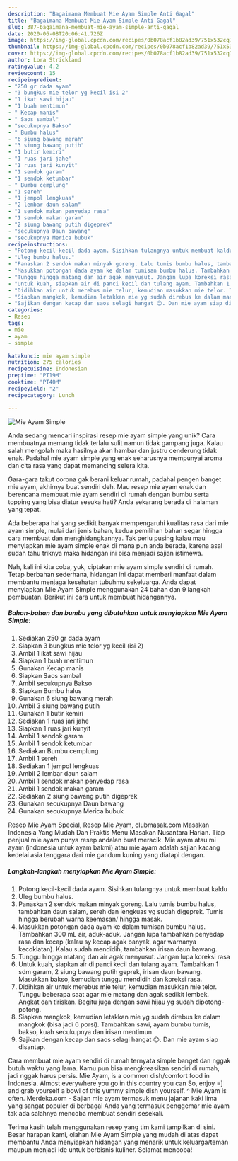```yaml
---
description: "Bagaimana Membuat Mie Ayam Simple Anti Gagal"
title: "Bagaimana Membuat Mie Ayam Simple Anti Gagal"
slug: 387-bagaimana-membuat-mie-ayam-simple-anti-gagal
date: 2020-06-08T20:06:41.726Z
image: https://img-global.cpcdn.com/recipes/0b078acf1b82ad39/751x532cq70/mie-ayam-simple-foto-resep-utama.jpg
thumbnail: https://img-global.cpcdn.com/recipes/0b078acf1b82ad39/751x532cq70/mie-ayam-simple-foto-resep-utama.jpg
cover: https://img-global.cpcdn.com/recipes/0b078acf1b82ad39/751x532cq70/mie-ayam-simple-foto-resep-utama.jpg
author: Lora Strickland
ratingvalue: 4.2
reviewcount: 15
recipeingredient:
- "250 gr dada ayam"
- "3 bungkus mie telor yg kecil isi 2"
- "1 ikat sawi hijau"
- "1 buah mentimun"
- " Kecap manis"
- " Saos sambal"
- "secukupnya Bakso"
- " Bumbu halus"
- "6 siung bawang merah"
- "3 siung bawang putih"
- "1 butir kemiri"
- "1 ruas jari jahe"
- "1 ruas jari kunyit"
- "1 sendok garam"
- "1 sendok ketumbar"
- " Bumbu cemplung"
- "1 sereh"
- "1 jempol lengkuas"
- "2 lembar daun salam"
- "1 sendok makan penyedap rasa"
- "1 sendok makan garam"
- "2 siung bawang putih digeprek"
- "secukupnya Daun bawang"
- "secukupnya Merica bubuk"
recipeinstructions:
- "Potong kecil-kecil dada ayam. Sisihkan tulangnya untuk membuat kaldu"
- "Uleg bumbu halus."
- "Panaskan 2 sendok makan minyak goreng. Lalu tumis bumbu halus, tambahkan daun salam, sereh dan lengkuas yg sudah digeprek. Tumis hingga berubah warna keemasan/ hingga masak."
- "Masukkan potongan dada ayam ke dalam tumisan bumbu halus. Tambahkan 300 mL air, aduk-aduk. Jangan lupa tambahkan penyedap rasa dan kecap (kalau sy kecap agak banyak, agar warnanya kecoklatan). Kalau sudah mendidih, tambahkan irisan daun bawang."
- "Tunggu hingga matang dan air agak menyusut. Jangan lupa koreksi rasa"
- "Untuk kuah, siapkan air di panci kecil dan tulang ayam. Tambahkan 1 sdm garam, 2 siung bawang putih geprek, irisan daun bawang. Masukkan bakso, kemudian tunggu mendidih dan koreksi rasa."
- "Didihkan air untuk merebus mie telur, kemudian masukkan mie telor. Tunggu beberapa saat agar mie matang dan agak sedikit lembek. Angkat dan tiriskan. Begitu juga dengan sawi hijau yg sudah dipotong-potong."
- "Siapkan mangkok, kemudian letakkan mie yg sudah direbus ke dalam mangkok (bisa jadi 6 porsi). Tambahkan sawi, ayam bumbu tumis, bakso, kuah secukupnya dan irisan mentimun."
- "Sajikan dengan kecap dan saos selagi hangat 😊. Dan mie ayam siap disantap."
categories:
- Resep
tags:
- mie
- ayam
- simple

katakunci: mie ayam simple 
nutrition: 275 calories
recipecuisine: Indonesian
preptime: "PT19M"
cooktime: "PT40M"
recipeyield: "2"
recipecategory: Lunch

---
```



![Mie Ayam Simple](https://img-global.cpcdn.com/recipes/0b078acf1b82ad39/751x532cq70/mie-ayam-simple-foto-resep-utama.jpg)

Anda sedang mencari inspirasi resep mie ayam simple yang unik? Cara membuatnya memang tidak terlalu sulit namun tidak gampang juga. Kalau salah mengolah maka hasilnya akan hambar dan justru cenderung tidak enak. Padahal mie ayam simple yang enak seharusnya mempunyai aroma dan cita rasa yang dapat memancing selera kita.

Gara-gara takut corona gak berani keluar rumah, padahal pengen banget mie ayam, akhirnya buat sendiri deh. Mau resep mie ayam enak dan berencana membuat mie ayam sendiri di rumah dengan bumbu serta topping yang bisa diatur sesuka hati? Anda sekarang berada di halaman yang tepat.

Ada beberapa hal yang sedikit banyak mempengaruhi kualitas rasa dari mie ayam simple, mulai dari jenis bahan, kedua pemilihan bahan segar hingga cara membuat dan menghidangkannya. Tak perlu pusing kalau mau menyiapkan mie ayam simple enak di mana pun anda berada, karena asal sudah tahu triknya maka hidangan ini bisa menjadi sajian istimewa.


Nah, kali ini kita coba, yuk, ciptakan mie ayam simple sendiri di rumah. Tetap berbahan sederhana, hidangan ini dapat memberi manfaat dalam membantu menjaga kesehatan tubuhmu sekeluarga. Anda dapat menyiapkan Mie Ayam Simple menggunakan 24 bahan dan 9 langkah pembuatan. Berikut ini cara untuk membuat hidangannya.

<!--inarticleads1-->

##### Bahan-bahan dan bumbu yang dibutuhkan untuk menyiapkan Mie Ayam Simple:

1. Sediakan 250 gr dada ayam
1. Siapkan 3 bungkus mie telor yg kecil (isi 2)
1. Ambil 1 ikat sawi hijau
1. Siapkan 1 buah mentimun
1. Gunakan  Kecap manis
1. Siapkan  Saos sambal
1. Ambil secukupnya Bakso
1. Siapkan  Bumbu halus
1. Gunakan 6 siung bawang merah
1. Ambil 3 siung bawang putih
1. Gunakan 1 butir kemiri
1. Sediakan 1 ruas jari jahe
1. Siapkan 1 ruas jari kunyit
1. Ambil 1 sendok garam
1. Ambil 1 sendok ketumbar
1. Sediakan  Bumbu cemplung
1. Ambil 1 sereh
1. Sediakan 1 jempol lengkuas
1. Ambil 2 lembar daun salam
1. Ambil 1 sendok makan penyedap rasa
1. Ambil 1 sendok makan garam
1. Sediakan 2 siung bawang putih digeprek
1. Gunakan secukupnya Daun bawang
1. Gunakan secukupnya Merica bubuk


Resep Mie Ayam Special, Resep Mie Ayam, clubmasak.com Masakan Indonesia Yang Mudah Dan Praktis Menu Masakan Nusantara Harian. Tiap penjual mie ayam punya resep andalan buat meracik. Mie ayam atau mi ayam (indonesia untuk ayam bakmi) atau mie ayam adalah sajian kacang kedelai asia tenggara dari mie gandum kuning yang diatapi dengan. 

<!--inarticleads2-->

##### Langkah-langkah menyiapkan Mie Ayam Simple:

1. Potong kecil-kecil dada ayam. Sisihkan tulangnya untuk membuat kaldu
1. Uleg bumbu halus.
1. Panaskan 2 sendok makan minyak goreng. Lalu tumis bumbu halus, tambahkan daun salam, sereh dan lengkuas yg sudah digeprek. Tumis hingga berubah warna keemasan/ hingga masak.
1. Masukkan potongan dada ayam ke dalam tumisan bumbu halus. Tambahkan 300 mL air, aduk-aduk. Jangan lupa tambahkan penyedap rasa dan kecap (kalau sy kecap agak banyak, agar warnanya kecoklatan). Kalau sudah mendidih, tambahkan irisan daun bawang.
1. Tunggu hingga matang dan air agak menyusut. Jangan lupa koreksi rasa
1. Untuk kuah, siapkan air di panci kecil dan tulang ayam. Tambahkan 1 sdm garam, 2 siung bawang putih geprek, irisan daun bawang. Masukkan bakso, kemudian tunggu mendidih dan koreksi rasa.
1. Didihkan air untuk merebus mie telur, kemudian masukkan mie telor. Tunggu beberapa saat agar mie matang dan agak sedikit lembek. Angkat dan tiriskan. Begitu juga dengan sawi hijau yg sudah dipotong-potong.
1. Siapkan mangkok, kemudian letakkan mie yg sudah direbus ke dalam mangkok (bisa jadi 6 porsi). Tambahkan sawi, ayam bumbu tumis, bakso, kuah secukupnya dan irisan mentimun.
1. Sajikan dengan kecap dan saos selagi hangat 😊. Dan mie ayam siap disantap.


Cara membuat mie ayam sendiri di rumah ternyata simple banget dan nggak butuh waktu yang lama. Kamu pun bisa mengkreasikan sendiri di rumah, jadi nggak harus persis. Mie Ayam, is a common dish/comfort food in Indonesia. Almost everywhere you go in this country you can So, enjoy =] and grab yourself a bowl of this yummy simple dish yourself. ^ Mie Ayam is often. Merdeka.com - Sajian mie ayam termasuk menu jajanan kaki lima yang sangat populer di berbagai Anda yang termasuk penggemar mie ayam tak ada salahnya mencoba membuat sendiri sesekali. 

Terima kasih telah menggunakan resep yang tim kami tampilkan di sini. Besar harapan kami, olahan Mie Ayam Simple yang mudah di atas dapat membantu Anda menyiapkan hidangan yang menarik untuk keluarga/teman maupun menjadi ide untuk berbisnis kuliner. Selamat mencoba!
